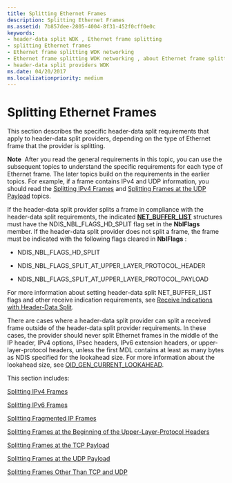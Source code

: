 ```yaml
---
title: Splitting Ethernet Frames
description: Splitting Ethernet Frames
ms.assetid: 7b857dee-2805-4004-8f31-452f0cff0e0c
keywords:
- header-data split WDK , Ethernet frame splitting
- splitting Ethernet frames
- Ethernet frame splitting WDK networking
- Ethernet frame splitting WDK networking , about Ethernet frame splitting
- header-data split providers WDK
ms.date: 04/20/2017
ms.localizationpriority: medium
---
```


# Splitting Ethernet Frames





This section describes the specific header-data split requirements that apply to header-data split providers, depending on the type of Ethernet frame that the provider is splitting.

**Note**  After you read the general requirements in this topic, you can use the subsequent topics to understand the specific requirements for each type of Ethernet frame. The later topics build on the requirements in the earlier topics. For example, if a frame contains IPv4 and UDP information, you should read the [Splitting IPv4 Frames](splitting-ipv4-frames.md) and [Splitting Frames at the UDP Payload](splitting-frames-at-the-udp-payload.md) topics.

 

If the header-data split provider splits a frame in compliance with the header-data split requirements, the indicated [**NET\_BUFFER\_LIST**](https://docs.microsoft.com/windows-hardware/drivers/ddi/content/ndis/ns-ndis-_net_buffer_list) structures must have the NDIS\_NBL\_FLAGS\_HD\_SPLIT flag set in the **NblFlags** member. If the header-data split provider does not split a frame, the frame must be indicated with the following flags cleared in **NblFlags** :

-   NDIS\_NBL\_FLAGS\_HD\_SPLIT

-   NDIS\_NBL\_FLAGS\_SPLIT\_AT\_UPPER\_LAYER\_PROTOCOL\_HEADER

-   NDIS\_NBL\_FLAGS\_SPLIT\_AT\_UPPER\_LAYER\_PROTOCOL\_PAYLOAD

For more information about setting header-data split NET\_BUFFER\_LIST flags and other receive indication requirements, see [Receive Indications with Header-Data Split](receive-indications-with-header-data-split.md).

There are cases where a header-data split provider can split a received frame outside of the header-data split provider requirements. In these cases, the provider should never split Ethernet frames in the middle of the IP header, IPv4 options, IPsec headers, IPv6 extension headers, or upper-layer-protocol headers, unless the first MDL contains at least as many bytes as NDIS specified for the lookahead size. For more information about the lookahead size, see [OID\_GEN\_CURRENT\_LOOKAHEAD](https://docs.microsoft.com/windows-hardware/drivers/network/oid-gen-current-lookahead).

This section includes:

[Splitting IPv4 Frames](splitting-ipv4-frames.md)

[Splitting IPv6 Frames](splitting-ipv6-frames.md)

[Splitting Fragmented IP Frames](splitting-fragmented-ip-frames.md)

[Splitting Frames at the Beginning of the Upper-Layer-Protocol Headers](splitting-frames-at-the-beginning-of-the-upper-layer-protocol-headers.md)

[Splitting Frames at the TCP Payload](splitting-frames-at-the-tcp-payload.md)

[Splitting Frames at the UDP Payload](splitting-frames-at-the-udp-payload.md)

[Splitting Frames Other Than TCP and UDP](splitting-frames-other-than-tcp-and-udp.md)

 

 





